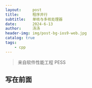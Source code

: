 ```yaml
---
layout:     post
title:      程序并行
subtitle:   单核与多核处理器
date:       2024-6-13
author:     汤汤
header-img: img/post-bg-ios9-web.jpg
catalog: true
tags:
    - cpp
---
```

> 来自软件性能工程 PESS 

## 写在前面
